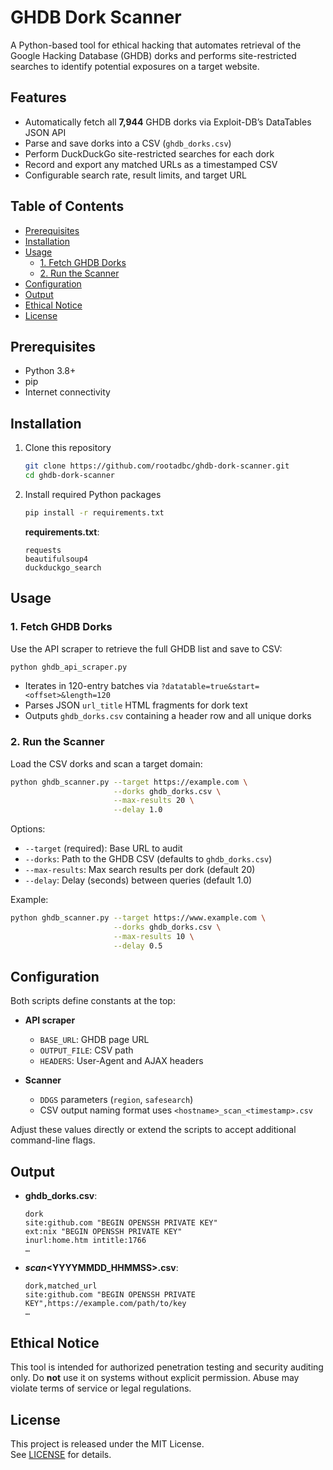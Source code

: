 # GHDB Dork Scanner

A Python-based tool for ethical hacking that automates retrieval of the Google Hacking Database (GHDB) dorks and performs site-restricted searches to identify potential exposures on a target website.

## Features

- Automatically fetch all **7,944** GHDB dorks via Exploit-DB’s DataTables JSON API  
- Parse and save dorks into a CSV (`ghdb_dorks.csv`)  
- Perform DuckDuckGo site-restricted searches for each dork  
- Record and export any matched URLs as a timestamped CSV  
- Configurable search rate, result limits, and target URL  

## Table of Contents

- [Prerequisites](#prerequisites)  
- [Installation](#installation)  
- [Usage](#usage)  
  - [1. Fetch GHDB Dorks](#1-fetch-ghdb-dorks)  
  - [2. Run the Scanner](#2-run-the-scanner)  
- [Configuration](#configuration)  
- [Output](#output)  
- [Ethical Notice](#ethical-notice)  
- [License](#license)  

## Prerequisites

- Python 3.8+  
- pip  
- Internet connectivity

## Installation

1. Clone this repository  
   ```bash
   git clone https://github.com/rootadbc/ghdb-dork-scanner.git
   cd ghdb-dork-scanner
   ```

2. Install required Python packages  
   ```bash
   pip install -r requirements.txt
   ```

   **requirements.txt**:
   ```
   requests
   beautifulsoup4
   duckduckgo_search
   ```

## Usage

### 1. Fetch GHDB Dorks

Use the API scraper to retrieve the full GHDB list and save to CSV:

```bash
python ghdb_api_scraper.py
```

- Iterates in 120-entry batches via `?datatable=true&start=<offset>&length=120`  
- Parses JSON `url_title` HTML fragments for dork text  
- Outputs `ghdb_dorks.csv` containing a header row and all unique dorks  

### 2. Run the Scanner

Load the CSV dorks and scan a target domain:

```bash
python ghdb_scanner.py --target https://example.com \
                       --dorks ghdb_dorks.csv \
                       --max-results 20 \
                       --delay 1.0
```

Options:

- `--target` (required): Base URL to audit  
- `--dorks`: Path to the GHDB CSV (defaults to `ghdb_dorks.csv`)  
- `--max-results`: Max search results per dork (default 20)  
- `--delay`: Delay (seconds) between queries (default 1.0)

Example:

```bash
python ghdb_scanner.py --target https://www.example.com \
                       --dorks ghdb_dorks.csv \
                       --max-results 10 \
                       --delay 0.5
```

## Configuration

Both scripts define constants at the top:

- **API scraper**  
  - `BASE_URL`: GHDB page URL  
  - `OUTPUT_FILE`: CSV path  
  - `HEADERS`: User-Agent and AJAX headers  

- **Scanner**  
  - `DDGS` parameters (`region`, `safesearch`)  
  - CSV output naming format uses `<hostname>_scan_<timestamp>.csv`

Adjust these values directly or extend the scripts to accept additional command-line flags.

## Output

- **ghdb_dorks.csv**:  
  ```
  dork
  site:github.com "BEGIN OPENSSH PRIVATE KEY"
  ext:nix "BEGIN OPENSSH PRIVATE KEY"
  inurl:home.htm intitle:1766
  …
  ```
- **<target>_scan_<YYYYMMDD_HHMMSS>.csv**:  
  ```
  dork,matched_url
  site:github.com "BEGIN OPENSSH PRIVATE KEY",https://example.com/path/to/key
  …
  ```

## Ethical Notice

This tool is intended for authorized penetration testing and security auditing only. Do **not** use it on systems without explicit permission. Abuse may violate terms of service or legal regulations.

## License

This project is released under the MIT License.  
See [LICENSE](LICENSE) for details.

